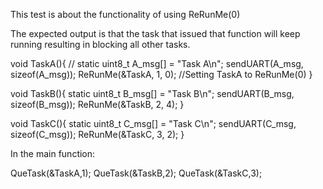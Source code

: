 This test is about the functionality of using ReRunMe(0) 

The expected output is that the task that issued that function will keep running resulting in blocking all other tasks.


void TaskA(){
	//
	static uint8_t A_msg[] = "Task A\n";
	sendUART(A_msg, sizeof(A_msg));
	ReRunMe(&TaskA, 1, 0);  //Setting TaskA to ReRunMe(0)
}

void TaskB(){
	static uint8_t B_msg[] = "Task B\n";
	sendUART(B_msg, sizeof(B_msg));
	ReRunMe(&TaskB, 2, 4); 
}

void TaskC(){
	static uint8_t C_msg[] = "Task C\n";
	sendUART(C_msg, sizeof(C_msg));
	ReRunMe(&TaskC, 3, 2); 
}


In the main function:

  QueTask(&TaskA,1);
	QueTask(&TaskB,2);
	QueTask(&TaskC,3);
